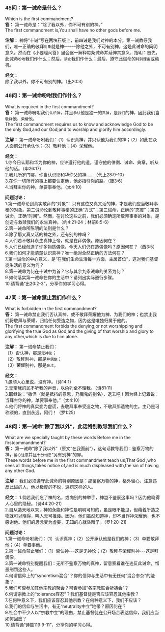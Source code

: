 ### 45问：第一诫命是什么？

Which is the first commandment?  
**答：** 第一诫命是：“除了我以外，你不可有别的神。”  
The first commandment is,You shall have no other gods before me.  

**注解：** 神将“十诫”写在两块石版上，前四诫是我们对神的本分。第一诫教导我们，唯一正确的敬拜`对象`就是神------除他之外，不可有别神。这是此诫命的简明意义。然而在《小要理问答》里会逐一解释每条诫命并延伸其意义，指明：首先，此诫命`吩咐`我们作什么；然后，`禁止`我们作什么；最后，遵守此诫命的`特别理由`或动机。  

**经文：**  
除了我以外，你不可有别的神。（出20:3）  


### 46问：第一诫命吩咐我们作什么？

What is required in the first commandment?  
**答：** 第一诫命吩咐我们`认识神`，并且`承认`他是独一的`真神`，是`我们`的神，因此我们当`敬拜`他、`荣耀`他。  
The first commandment requires us to know and acknowledge God to be the only God,and our God;and to worship and glorify him accordingly.  

**注解：** 第一诫命吩咐我们：（1）认识真神，并只认他为我们的神；（2）如此在众人面前公开承认他；（3）敬拜他；（4）荣耀他。

**经文：**  
1.你今日认耶和华为你的神，应许遵行他的道，谨守他的律例、诫命、典章，听从他的话。（申26:17）  
2.我儿所罗门哪，你当认识耶和华你父的神......（代上28:9-10）  
3.在你一切所行的事上都要认定他，他必指引你的路。（箴3:6）  
4.当拜主你的神，单要事奉他。（太4:10）  

**问题讨论：**  
1.第一诫命论到真实敬拜的“对象”：只有这位又真又活的神，才是我们应当敬拜事奉的对象。第二诫命论到敬拜事奉的正确“方式”；第三诫命，正确的“态度”；第四诫命，正确“时间”。然而，在讨论这些之前，我们必须确定所敬拜事奉的对象，是创造与救赎我们的永生真神。（约4:21-24；林前8:5-6）  
2.第一诫命所陈明的法则是什么？  
3.除了那又真又活的神之外，还有别的神吗？  
4.人们若不敬拜永生真神上帝，就是在拜偶像，原因何在？  
5.人们已经创造了许多物质偶像，今天人们仍在造偶像吗？原因何在？（西3:5）  
6.我们如何才能清楚认识真神？唯一绝对全然正确的方法何在？  
7.第一诫命的中心意义，是“在我们生命生活每一方面，主居首位”，这对我们基督徒生活的意义为何？  
8.第一诫命为何在十诫中为首？它与其余九条诫命的关系为何？  
9.如何落实第一诫命在你的生活中？请列出实际遵行步骤。  
10.请背诵“出20:2-3”，分享你的学习心得。  


### 47问：第一诫命禁止我们作什么？

What is forbidden in the first commandment?  
**答：** 第一诫命禁止我们否认真神、或不敬拜荣耀他为神、为我们的神；也禁止我们将敬拜与荣耀，归给任何受造之物，因为这是唯独归属于他的。  
The first commandment forbids the denying,or not worshipping and glorifying the true  God as God,and the giving of that worship and glory to any other,which is due to him alone.  

**注解：** 第一诫命禁止我们：  
（1）否认神，那是`无神论`；  
（2）敬拜别神，那是`拜偶像`；  
（3）荣耀别神，那是`亵渎`。    

**经文：**  
1.愚顽人心里说，没有神。（诗14:1）  
2.无奈我的民不听我的声音，以色列全不理我。（诗81:11）  
3.耶稣说：“撒但（就是抵挡的意思，乃魔鬼的别名），退去吧！因为经上记着说：当拜主你的神，单要事奉他。”（太4:10）  
4.他们将神的真实变为虚谎，去敬拜事奉受造之物，不敬拜那造物的主。主乃是可称颂的，直到永远，阿们！（罗1:25）  


### 48问：第一诫命“除了我以外”，此话特别教导我们什么？

What are we specially taught by these words Before me in the firstcommandment?  
**答：** 第一诫命“除了我以外”（原文“在我面前”），这句话教导我们：鉴察万物的神，`留心注意`并且`十分憎恶`“另有别神”的罪。  
These words before me in the first commandment teach us,That God ,who sees all things,takes notice of,and is much displeased with,the sin of having any other God.  

**注解：** 我们必须遵守此诫命的特别原因是：那鉴察万物的神，格外留心、注意违反此诫的人，他以极度的不悦，惩罚这样的人。

**经文：** 
1.倘若我们忘了神的名，或向别的神举手，神岂不鉴察这事吗？因为他晓得人心里的隐秘。（诗44:20-21）  
2.自从造天地以来，神的永能和神性是明明可知的，虽是眼不能见，但藉着所造之物就可以晓得，叫人无可推诿。因为，他们虽然知道神，却不当作神荣耀他，也不感谢他。他们的思念变为虚妄，无知的心就昏暗了。（罗1:20-21)  

**问题讨论：**  
1.第一诫命吩咐我们：（1）认识真神；（2）公开承认他是我们的神；（3）单要敬拜他；（4）单要事他。  
2.第一诫命禁止我们：（1）否认神---这是无神论；（2）敬拜与荣耀别神---这是拜偶像。  
3.第一诫命特别提醒我们：无所不鉴察万物的真神，留意察看谁在违反此诫命，憎恶刑罚这些人。  
4.何谓信仰上的“syncretism混合”？你的信仰与生活中有无任何“混合参杂”的迹象？  
5.我们可否参加其他宗教的聚会？可否参加“各宗教联合祈祷会”？  
6.何谓宗教上的“tolerance容忍”？我们基督徒是否应该容忍其他宗教？  
7.在何种意义下，我们应该容忍其他宗教？在何种意义下，我们不应该？  
8.我们的信仰与生活中，有无“neutrality中立”地带？原因何在？  
9.社会中不少人以“宗教中立”的理由，禁止基督徒在公开场合表达信仰，我们应当如何回应？  
10.请背诵“诗篇119:9-11”，分享你的学习心得。  


